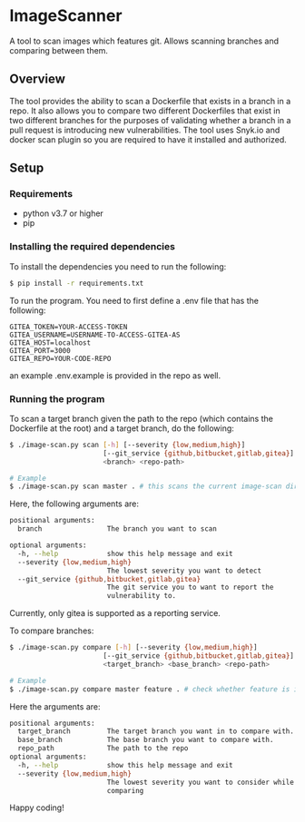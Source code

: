 # ImageScanner

A tool to scan images which features git. Allows scanning branches and comparing between them.

## Overview

The tool provides the ability to scan a Dockerfile that exists in a branch in a repo. It also allows you to compare two different Dockerfiles that exist in two different branches for the purposes
of validating whether a branch in a pull request is introducing new vulnerabilities. The tool uses Snyk.io and docker scan plugin so you are required to have it installed and authorized.

## Setup

### Requirements

- python v3.7 or higher
- pip

### Installing the required dependencies

To install the dependencies you need to run the following:

```bash
$ pip install -r requirements.txt
```

To run the program. You need to first define a .env file that has the following:

```.env
GITEA_TOKEN=YOUR-ACCESS-TOKEN
GITEA_USERNAME=USERNAME-TO-ACCESS-GITEA-AS
GITEA_HOST=localhost
GITEA_PORT=3000
GITEA_REPO=YOUR-CODE-REPO
```

an example .env.example is provided in the repo as well.

### Running the program

To scan a target branch given the path to the repo (which contains the Dockerfile at the root) and a target branch, do the following:

```bash
$ ./image-scan.py scan [-h] [--severity {low,medium,high}]
                       [--git_service {github,bitbucket,gitlab,gitea}]
                       <branch> <repo-path>

# Example
$ ./image-scan.py scan master . # this scans the current image-scan directory's Dockerfile (Assuming it exists on Gitea at the moment)
```

Here, the following arguments are:

```bash
positional arguments:
  branch                The branch you want to scan

optional arguments:
  -h, --help            show this help message and exit
  --severity {low,medium,high}
                        The lowest severity you want to detect
  --git_service {github,bitbucket,gitlab,gitea}
                        The git service you to want to report the
                        vulnerability to.
```

Currently, only gitea is supported as a reporting service.

To compare branches:

```bash
$ ./image-scan.py compare [-h] [--severity {low,medium,high}]
                       [--git_service {github,bitbucket,gitlab,gitea}]
                       <target_branch> <base_branch> <repo-path>

# Example
$ ./image-scan.py compare master feature . # check whether feature is introducing vulnerabilites to master in this repo (triggered by a pull request for example)

```

Here the arguments are:

```bash
positional arguments:
  target_branch         The target branch you want in to compare with.
  base_branch           The base branch you want to compare with.
  repo_path             The path to the repo
optional arguments:
  -h, --help            show this help message and exit
  --severity {low,medium,high}
                        The lowest severity you want to consider while
                        comparing
```

Happy coding!
